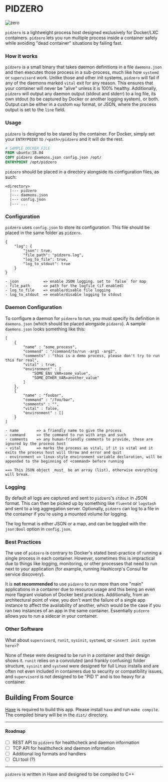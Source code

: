 # PIDZERO
![zero](https://upload.wikimedia.org/wikipedia/commons/9/9a/Zero_Logo.png)

`pidzero` is a lightweight process host designed exclusively for Docker/LXC containers. `pidzero` lets you run multiple process inside a container safely while avoiding "dead container" situations by failing fast.

### How it works
`pidzero` is a small binary that takes daemon definitions in a file `daemons.json` and then executes those process in a sub-process, much like how `systemd` or `supervisord` work. Unlike those and other init systems, `pidzero` will fail if any of the daemons marked `vital` exit for any reason. This ensures that your container will never be "alive" unless it is 100% healthy. Additionally, `pidzero` will output any daemon output (stdout and stderr) to a log file, its own stdout (to be captured by Docker or another logging system), or both. Output can be either in a custom `map` format, or JSON, where the process output is set to the `line` field.


### Usage

`pidzero` is designed to be stared by the container. For Docker, simply set your `ENTRYPOINT` to `/<path>/pidzero` and it will do the rest.

```Dockerfile
# SAMPLE DOCKER FILE
FROM ubuntu:18.04
COPY pidzero daemons.json config.json /opt/
ENTRYPOINT /opt/pidzero
```

`pidzero` should be placed in a directory alongside its configuration files, as such:
```
<directory>
  |--- pidzero
  |--- daemons.json
  |--- config.json
  |--- ...
```

### Configuration

`pidzero` uses `config.json` to store its configuration. This file should be placed in the same folder as `pidzero`.

```shell
{
    "log": {
        "json": true,
        "file_path": "pidzero.log",
        "log_to_file": true,
        "log_to_stdout": true
    }
}

- json           => enable JSON logging. set to `false` for map
- file_path      => path for the logfile (if enabled)
- log_to_file    => enable/disable file logging
- log_to_stdout  => enable/disable logging to stdout
```

### Daemon Configuration

To configure a daemon for `pidzero` to run, you must specify its definition in `daemons.json` (which should be placed alongside `pidzero`). A sample `daemons.json` looks something like this:
```shell
[
    {
        "name" : "some_process",
        "command" : "/command/to/run -arg1 -arg2",
        "comments" : "this is a demo process, please don't try to run this for real",
        "vital" : true,
        "environment" : [
            "SOME_ENV_VAR=some_value",
            "SOME_OTHER_VAR=another_value"
        ]
    },
    {
        "name" : "foobar",
        "command" : "/foo/bar",
        "comments" : "",
        "vital" : false,
        "environment" : []
    }
]

- name        => a friendly name to give the process
- command     => the command to run with args and such
- comments    => any human-friendly comments to provide, these are ignored by the process host
- vital       => marks the process as vital, if it is vital and it exits the process host will throw and error and quit
- environment => linux-style environment variable declaration, will be appended to the beginning of <command> before running

==> This JSON object _must_ be an array (list), otherwise everything will break.
```

### Logging

By default all logs are captured and sent to `pidzero`'s `stdout` in JSON format. This can then be picked up by something like `fluentd` or `logstash` and sent to a log aggregation server. Optionally, `pidzero` can log to a file in the container if you're using a mounted volume for logging.

The log format is either JSON or a map, and can be toggled with the `json:Bool` option in `config.json`.


### Best Practices

The use of `pidzero` is contrary to Docker's stated best-practice of running a single process in each container. However, sometimes this is impractical due to things like logging, monitoring, or other processes that need to run next to your application (for example, running Hashicorp's Consul for service discovery).

It is **not recommended** to use `pidzero` to run more than one "main" applications in a container due to resource usage and this being an even more flagrant violation of Docker best practices. Additionally, from an architectural point of view, you don't want the failure of a single app instance to affect the availability of another, which would be the case if you ran two instances of an app in the same container. Essentially `pidzero` allows you to run a sidecar in your container.

### Other Software
What about `supervisord`, `runit`, `sysinit`, `systemd`, or `<insert init system here>`?

None of these were designed to be run in a container and their design shows it. `runit` relies on a convoluted (and frankly confusing) folder structure, `sysinit` and `systemd` were designed for full Linux installs and are often not even included in containers due to security or compatibility issues, and `supervisord` is not designed to be "PID 1" and is too heavy for a container.

## Building From Source
[Haxe](https://haxe.org) is required to build this app. Please install `haxe` and run `make compile`. The compiled binary will be in the `dist/` directory.

***

#### Roadmap
- [ ] REST API to `pidzero` for healthcheck and daemon information
- [ ] TCP API for healthcheck and daemon information
- [ ] Additional log formats and handlers
- [ ] CLI tool (?)

***

`pidzero` is written in Haxe and designed to be compiled to C++
